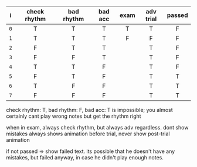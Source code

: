 |  i  | check rhythm | bad rhythm | bad acc | exam | adv trial | passed |
|:---:|:------------:|:----------:|:-------:|:----:|:---------:|:------:|
| `0` |      T       |     T      |    T    |  T   |     T     |   F    |
| `1` |      T       |     T      |    T    |  F   |     F     |   F    |
| `2` |      F       |     T      |    T    |      |     T     |   F    |
| `3` |      F       |     F      |    T    |      |     T     |   F    |
| `4` |      T       |     T      |    F    |      |     T     |   F    |
| `5` |      F       |     T      |    F    |      |     T     |   T    |
| `6` |      T       |     F      |    F    |      |     T     |   T    |
| `7` |      F       |     F      |    F    |      |     T     |   T    |

check rhythm: T, bad rhythm: F, bad acc: T is impossible; you almost certainly cant play wrong notes but get the rhythm right

when in exam, always check rhythm, but always adv regardless. 
dont show mistakes
always shows animation before trial, never show post-trial animation

if not passed => show failed text. its possible that he doesn't have any mistakes, but failed anyway, 
in case he didn't play enough notes.
